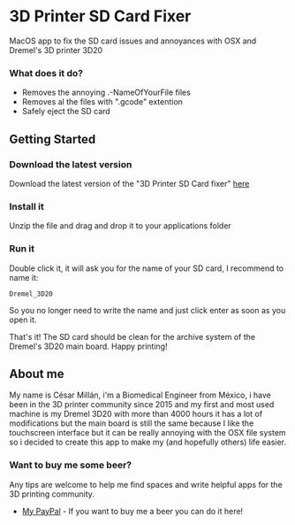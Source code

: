 # 3D Printer SD Card Fixer

MacOS app to fix the SD card issues and annoyances with OSX and Dremel's 3D printer 3D20

### What does it do?

* Removes the annoying .-NameOfYourFile files
* Removes al the files with ".gcode" extention
* Safely eject the SD card

## Getting Started

### Download the latest version

Download the latest version of the "3D Printer SD Card fixer" [here](https://github.com/TheCesarMillan/3D-Printer-SD-Card-Fixer-for-OSX/blob/master/3D%20Printer%20SD%20Fixer.app.zip?raw=true)

### Install it
Unzip the file and drag and drop it to your applications folder

### Run it

Double click it, it will ask you for the name of your SD card, I recommend to name it:
```
Dremel_3D20
```
So you no longer need to write the name and just click enter as soon as you open it.

That's it! The SD card should be clean for the archive system of the Dremel's 3D20 main board. Happy printing!

## About me

My name is César Millán, i'm a Biomedical Engineer from México, i have been in the 3D printer community since 2015 and my first and most used machine is my Dremel 3D20 with more than 4000 hours it has a lot of modifications but the main board is still the same because I like the touchscreen interface but it can be really annoying with the OSX file system so i decided to create this app to make my (and hopefully others) life easier. 

### Want to buy me some beer?

Any tips are welcome to help me find spaces and write helpful apps for the 3D printing community.

* [My PayPal](https://paypal.me/impresionCM3D) - If you want to buy me a beer you can do it here!
